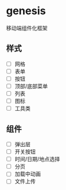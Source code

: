 # genesis
移动端组件化框架

## 样式

- [ ] 网格
- [ ] 表单
- [ ] 按钮
- [ ] 顶部/底部菜单
- [ ] 列表
- [ ] 图标
- [ ] 工具类

## 组件

- [ ] 弹出层
- [ ] 开关按钮
- [ ] 时间/日期/地点选择
- [ ] 分页
- [ ] 加载中动画
- [ ] 文件上传

